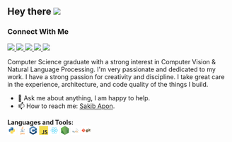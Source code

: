 ## Hey there    <img src="https://media.giphy.com/media/hvRJCLFzcasrR4ia7z/giphy.gif" width="25px"> 

### Connect With Me

<p left="center">
	<!--<a href="https://twitter.com/sakibapon" target="_blank">
	  <img src="https://img.shields.io/badge/twitter-%231DA1F2.svg?&style=for-the-badge&logo=twitter&logoColor=white" height=25>
	</a> -->
	<a href="https://sakibapon.github.io/">
	  <img src="https://img.shields.io/badge/personal%20Site-000000?style=for-the-badge&logo=personal&logoColor=white" height=25>
	</a>
	<a href="https://scholar.google.com/citations?user=Y9KajaYAAAAJ&hl=en&authuser=1">
	  <img src="https://img.shields.io/badge/GOOGLE%20SCHOALAR-A0C3FF?style=for-the-badge&logo=personal&logoColor=blue" height=25>
	</a>
	<a href="mailto:sakibapon07@gmail.com">
	  <img src="https://img.shields.io/badge/Gmail-D14836?style=for-the-badge&logo=gmail&logoColor=white" height=25>
	</a>
	<a href="https://www.linkedin.com/in/sakibapon/" target="_blank">
	  <img src="https://img.shields.io/badge/linkedin-%230077B5.svg?&style=for-the-badge&logo=linkedin&logoColor=white" height=25>
	</a>
	<a href="https://www.github.com/sakibapon" target="_blank">
	  <img src="https://img.shields.io/badge/github-F1EFEC?style=for-the-badge&logo=github&logoColor=black" height=25>
	</a> 
	<!--<a href="https://www.facebook.com/sakibapon101" target="_blank">
	  <img src="https://img.shields.io/badge/Facebook-1877F2?style=for-the-badge&logo=facebook&logoColor=white" height=25>
	</a> 
	<a href="https://github.com/sakibapon/">
    	<img src="https://komarev.com/ghpvc/?username=sakibapon" alt="visitors" />
	</a> -->
</p>

Computer Science graduate with a strong interest in Computer Vision & Natural Language Processing. I'm very passionate and dedicated to my work. I have a strong passion for creativity and discipline. I take great care in the experience, architecture, and code quality of the things I build.


 <!-- <img align="right" alt="GIF" src="https://github.com/Sakibapon/sakibapon/blob/main/code.gif?raw=true" width="500" height="320"/> -->
  
- 💬 Ask me about anything, I am happy to help.
- 📫 How to reach me: [Sakib Apon](https://www.linkedin.com/in/sakibapon/).


**Languages and Tools:**  
	<code><img height="20" src="https://raw.githubusercontent.com/github/explore/80688e429a7d4ef2fca1e82350fe8e3517d3494d/topics/python/python.png"></code>
	<code><img height="20" src="https://raw.githubusercontent.com/github/explore/80688e429a7d4ef2fca1e82350fe8e3517d3494d/topics/java/java.png"></code>
	<code><img height="20" src="https://raw.githubusercontent.com/github/explore/80688e429a7d4ef2fca1e82350fe8e3517d3494d/topics/cpp/cpp.png"></code>
	<code><img height="20" src="https://raw.githubusercontent.com/github/explore/80688e429a7d4ef2fca1e82350fe8e3517d3494d/topics/javascript/javascript.png"></code>
	<code><img height="20" src="https://raw.githubusercontent.com/github/explore/80688e429a7d4ef2fca1e82350fe8e3517d3494d/topics/react/react.png"></code>
	<code><img height="20" src="https://raw.githubusercontent.com/github/explore/80688e429a7d4ef2fca1e82350fe8e3517d3494d/topics/nodejs/nodejs.png"></code>
	<code><img height="20" src="https://raw.githubusercontent.com/github/explore/80688e429a7d4ef2fca1e82350fe8e3517d3494d/topics/mysql/mysql.png"></code>
	<code><img height="20" src="https://raw.githubusercontent.com/github/explore/80688e429a7d4ef2fca1e82350fe8e3517d3494d/topics/git/git.png"></code>

<!-- <img height="180em" src="https://github-readme-stats.vercel.app/api/top-langs/?username=sakibapon&show_icons=true&hide_border=true&layout=compact&langs_count=8"/> -->
